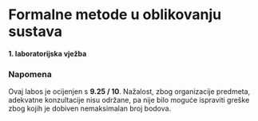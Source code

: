 # Formalne metode u oblikovanju sustava

**1. laboratorijska vježba**


### Napomena

Ovaj labos je ocijenjen s **9.25 / 10**. Nažalost, zbog organizacije predmeta, adekvatne konzultacije nisu održane, pa nije bilo moguće ispraviti greške zbog kojih je dobiven nemaksimalan broj bodova.
